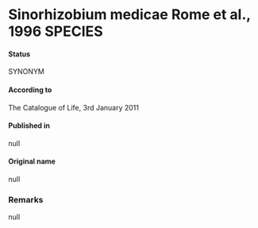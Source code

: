 Sinorhizobium medicae Rome et al., 1996 SPECIES
=======

#### Status
SYNONYM

#### According to
The Catalogue of Life, 3rd January 2011

#### Published in
null

#### Original name
null

### Remarks
null